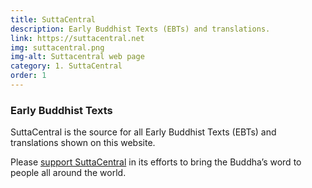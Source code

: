 ```yaml
---
title: SuttaCentral
description: Early Buddhist Texts (EBTs) and translations.
link: https://suttacentral.net
img: suttacentral.png
img-alt: Suttacentral web page
category: 1. SuttaCentral
order: 1
---
```

### Early Buddhist Texts
SuttaCentral is the source for all Early Buddhist Texts (EBTs) 
and translations shown on this website.

Please [support SuttaCentral](https://suttacentral.net/donations)
in its efforts to bring the Buddha’s word to people all around the world.


